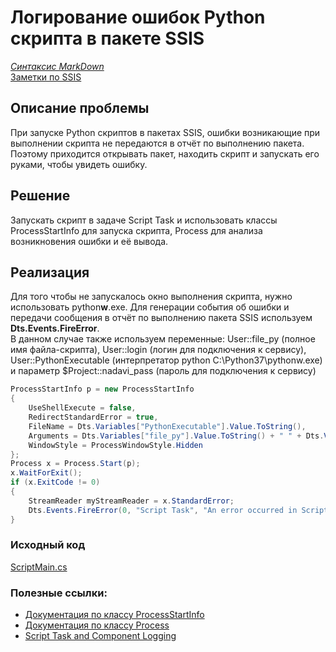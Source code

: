 # Логирование ошибок Python скрипта в пакете SSIS  

*[Синтаксис MarkDown](https://www.markdownguide.org/basic-syntax/)*  
[Заметки по SSIS](../SSIS_note.md)  

## Описание проблемы  
При запуске Python скриптов в пакетах SSIS, ошибки возникающие при выполнении скрипта не передаются в отчёт по выполнению пакета. Поэтому приходится открывать пакет, находить скрипт и запускать его руками, чтобы увидеть ошибку.  

## Решение  
Запускать скрипт в задаче Script Task и использовать классы ProcessStartInfo для запуска скрипта, Process для анализа возникновения ошибки и её вывода.  

## Реализация  
Для того чтобы не запускалось окно выполнения скрипта, нужно использовать python**w**.exe. Для генерации события об ошибки и передачи сообщения в отчёт по выполнению пакета SSIS используем **Dts.Events.FireError**.  
В данном случае также используем переменные: User::file_py (полное имя файла-скрипта), User::login (логин для подключения к сервису), User::PythonExecutable (интерпретатор python C:\Python37\pythonw.exe) и параметр $Project::nadavi_pass (пароль для подключения к сервису)  
```c#
ProcessStartInfo p = new ProcessStartInfo
{
    UseShellExecute = false,
    RedirectStandardError = true,
    FileName = Dts.Variables["PythonExecutable"].Value.ToString(),
    Arguments = Dts.Variables["file_py"].Value.ToString() + " " + Dts.Variables["login"].Value.ToString() + " " + Dts.Variables["nadavi_pass"].GetSensitiveValue().ToString(),
    WindowStyle = ProcessWindowStyle.Hidden
};
Process x = Process.Start(p);
x.WaitForExit();
if (x.ExitCode != 0)
{
    StreamReader myStreamReader = x.StandardError;
    Dts.Events.FireError(0, "Script Task", "An error occurred in Script Task: " + myStreamReader.ReadToEnd(), "", 0);
}
```

### Исходный код  
[ScriptMain.cs](./ScriptMain.cs.md)  

### Полезные ссылки:  
- [Документация по классу ProcessStartInfo](https://docs.microsoft.com/ru-ru/dotnet/api/system.diagnostics.processstartinfo?view=netframework-4.5)  
- [Документация по классу Process](https://docs.microsoft.com/ru-ru/dotnet/api/system.diagnostics.process?view=netframework-4.5)  
- [Script Task and Component Logging](http://microsoft-ssis.blogspot.com/2011/02/script-task-and-component-logging.html)  